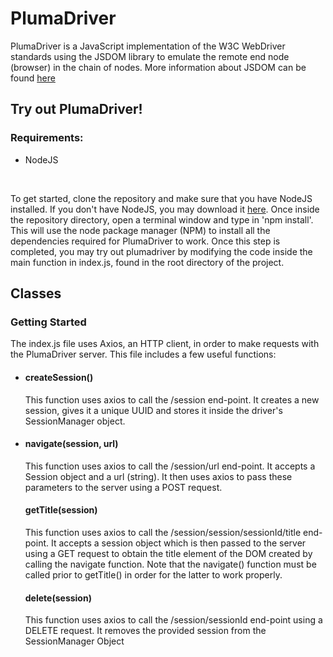 <h1>PlumaDriver</h1>

<p>PlumaDriver is a JavaScript implementation of the W3C WebDriver standards using 
the JSDOM library to emulate the remote end node (browser) in the chain of nodes.
More information about JSDOM can be found <a href="https://github.com/jsdom/jsdom">here</a></p>

<h2>Try out PlumaDriver!</h2>
<h3>Requirements: </h3>
<ul>
    <li>NodeJS</li>
</ul>
<br />
<p>To get started, clone the repository and make sure that you have NodeJS installed. If you don't have NodeJS, you may download it <a href="https://nodejs.org/en/download">here</a>. Once inside the repository directory, open a terminal window and type in 'npm install'. This will use the node package manager (NPM) to install all the dependencies required for PlumaDriver to work. Once this step is completed, you may try out plumadriver by modifying the code inside the main function in index.js, found in the root directory of the project.
</p>

<h2>Classes</h2>


<h3>Getting Started</h3>

<p>The index.js file uses Axios, an HTTP client, in order to make requests with the
PlumaDriver server. This file includes a few useful functions:</p>

<ul>
    <li>
    <h4>createSession()</h4>
    <p>This function uses axios to call the /session end-point. It creates a new session, gives it a unique UUID and stores it inside the driver's SessionManager object. </p>
    </li>
    <li>
    <h4>navigate(session, url)</h4>
    <p>This function uses axios to call the /session/url end-point. It accepts a Session object and a url (string). It then uses axios to pass these parameters to the server using a POST request.</p>
    </li>
    <h4>getTitle(session)</h4>
    <p>This function uses axios to call the /session/session/sessionId/title end-point. It accepts a session object which is then passed to the server using a GET request to obtain the title element of the DOM created by calling the navigate function. Note that the navigate() function must be called prior to getTitle() in order for the latter to work properly.</p>
    </li>
    <h4>delete(session)</h4>
    <p>This function uses axios to call the /session/sessionId end-point using a DELETE request. It removes the provided session from the SessionManager Object</p>
    </li>
</ul>